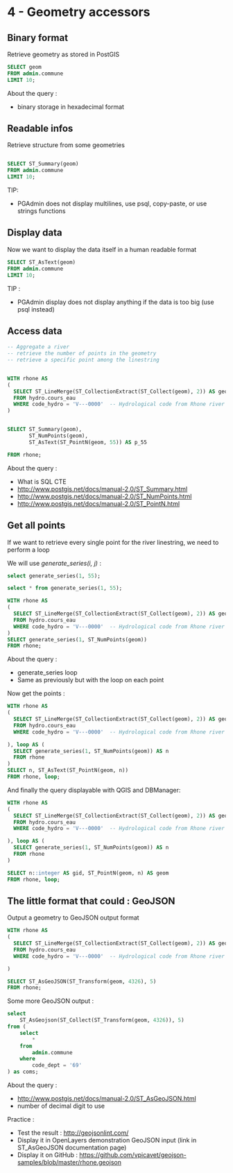 4 - Geometry accessors
======================

Binary format
-------------

Retrieve geometry as stored in PostGIS

```SQL
SELECT geom 
FROM admin.commune
LIMIT 10;
```


About the query :
- binary storage in hexadecimal format

Readable infos
--------------

Retrieve structure from some geometries

```SQL

SELECT ST_Summary(geom) 
FROM admin.commune
LIMIT 10;
```

TIP: 
- PGAdmin does not display multilines, use psql, copy-paste, or use strings functions

Display data
------------

Now we want to display the data itself in a human readable format 

```SQL
SELECT ST_AsText(geom) 
FROM admin.commune
LIMIT 10;
```

TIP : 
- PGAdmin display does not display anything if the data is too big (use psql instead)

Access data
-----------

```SQL
-- Aggregate a river 
-- retrieve the number of points in the geometry
-- retrieve a specific point among the linestring


WITH rhone AS 
(
  SELECT ST_LineMerge(ST_CollectionExtract(ST_Collect(geom), 2)) AS geom 
  FROM hydro.cours_eau 
  WHERE code_hydro = 'V---0000'  -- Hydrological code from Rhone river
)


SELECT ST_Summary(geom), 
       ST_NumPoints(geom), 
       ST_AsText(ST_PointN(geom, 55)) AS p_55

FROM rhone;
```

About the query :
- What is SQL CTE
- http://www.postgis.net/docs/manual-2.0/ST_Summary.html
- http://www.postgis.net/docs/manual-2.0/ST_NumPoints.html
- http://www.postgis.net/docs/manual-2.0/ST_PointN.html

Get all points
--------------

If we want to retrieve every single point for the river linestring, we need to perform a loop

We will use _generate_series(i, j)_ :
```SQL
select generate_series(1, 55);

select * from generate_series(1, 55);
```


```SQL
WITH rhone AS 
(
  SELECT ST_LineMerge(ST_CollectionExtract(ST_Collect(geom), 2)) AS geom 
  FROM hydro.cours_eau 
  WHERE code_hydro = 'V---0000'  -- Hydrological code from Rhone river
)
SELECT generate_series(1, ST_NumPoints(geom))
FROM rhone;
```

About the query :
- generate_series loop
- Same as previously but with the loop on each point

Now get the points :

```SQL
WITH rhone AS 
(
  SELECT ST_LineMerge(ST_CollectionExtract(ST_Collect(geom), 2)) AS geom 
  FROM hydro.cours_eau 
  WHERE code_hydro = 'V---0000'  -- Hydrological code from Rhone river

), loop AS (
  SELECT generate_series(1, ST_NumPoints(geom)) AS n
  FROM rhone
)
SELECT n, ST_AsText(ST_PointN(geom, n))
FROM rhone, loop;

```

And finally the query displayable with QGIS and DBManager:

```SQL
WITH rhone AS 
(
  SELECT ST_LineMerge(ST_CollectionExtract(ST_Collect(geom), 2)) AS geom 
  FROM hydro.cours_eau 
  WHERE code_hydro = 'V---0000'  -- Hydrological code from Rhone river

), loop AS (
  SELECT generate_series(1, ST_NumPoints(geom)) AS n
  FROM rhone
)

SELECT n::integer AS gid, ST_PointN(geom, n) AS geom
FROM rhone, loop;
```

The little format that could : GeoJSON
---------------------------------------

Output a geometry to GeoJSON output format 

```SQL
WITH rhone AS 
(
  SELECT ST_LineMerge(ST_CollectionExtract(ST_Collect(geom), 2)) AS geom 
  FROM hydro.cours_eau 
  WHERE code_hydro = 'V---0000'  -- Hydrological code from Rhone river

)

SELECT ST_AsGeoJSON(ST_Transform(geom, 4326), 5) 
FROM rhone;
```

Some more GeoJSON output :

```SQL
select 
    ST_AsGeojson(ST_Collect(ST_Transform(geom, 4326)), 5) 
from (
    select 
        * 
    from 
        admin.commune 
    where 
        code_dept = '69'
) as coms;
```

About the query :
- http://www.postgis.net/docs/manual-2.0/ST_AsGeoJSON.html
- number of decimal digit to use

Practice :
- Test the result : http://geojsonlint.com/
- Display it in OpenLayers demonstration GeoJSON input (link in ST_AsGeoJSON documentation page)
- Display it on GitHub : https://github.com/vpicavet/geojson-samples/blob/master/rhone.geojson

